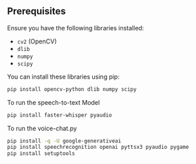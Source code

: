 ## Prerequisites

Ensure you have the following libraries installed:

- `cv2` (OpenCV)
- `dlib`
- `numpy`
- `scipy`

You can install these libraries using pip:

```bash
pip install opencv-python dlib numpy scipy
```
To run the speech-to-text Model
```bash
pip install faster-whisper pyaudio 
```

To run the voice-chat.py
```bash
pip install -q -U google-generativeai    
pip install speechrecognition openai pyttsx3 pyaudio pygame
pip install setuptools
```
